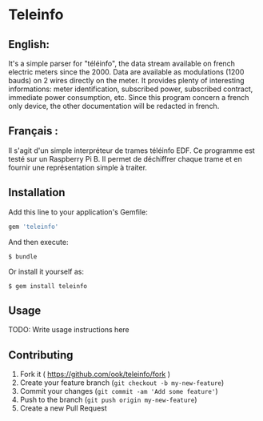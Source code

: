 # Teleinfo

## English:
It's a simple parser for "téléinfo", the data stream available on french electric meters since the 2000.
Data are available as modulations (1200 bauds) on 2 wires directly on the meter. It provides plenty of
interesting informations: meter identification, subscribed power, subscribed contract, immediate power
 consumption, etc.
Since this program concern a french only device, the other documentation will be redacted in french.

## Français :
Il s'agit d'un simple interpréteur de trames téléinfo EDF. Ce programme est testé sur un Raspberry Pi B.
Il permet de déchiffrer chaque trame et en fournir une représentation simple à traiter.


## Installation

Add this line to your application's Gemfile:

```ruby
gem 'teleinfo'
```

And then execute:

    $ bundle

Or install it yourself as:

    $ gem install teleinfo

## Usage

TODO: Write usage instructions here

## Contributing

1. Fork it ( https://github.com/ook/teleinfo/fork )
2. Create your feature branch (`git checkout -b my-new-feature`)
3. Commit your changes (`git commit -am 'Add some feature'`)
4. Push to the branch (`git push origin my-new-feature`)
5. Create a new Pull Request
